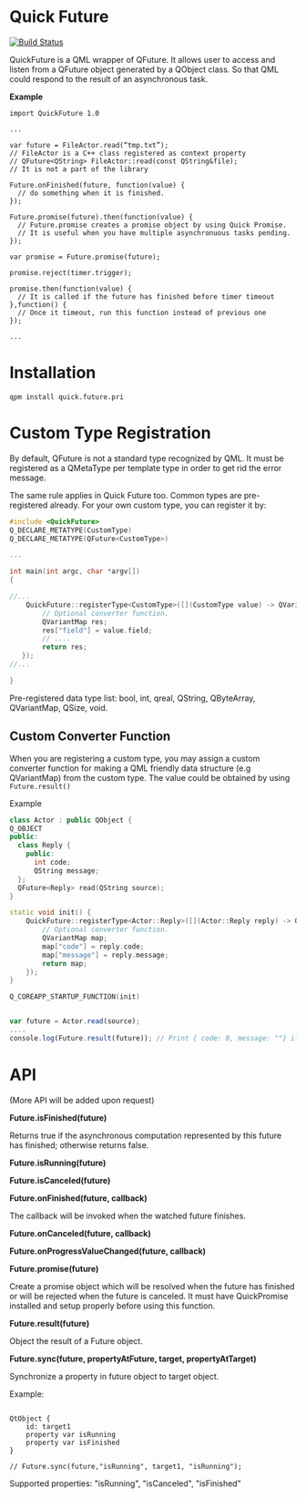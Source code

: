 Quick Future
============
[![Build Status](https://travis-ci.org/benlau/quickfuture.svg?branch=master)](https://travis-ci.org/benlau/quickfuture)

QuickFuture is a QML wrapper of QFuture. It allows user to access and listen from a QFuture object generated by a QObject class. So that QML could respond to the result of an asynchronous task.

**Example**

```
import QuickFuture 1.0

...

var future = FileActor.read(“tmp.txt”);
// FileActor is a C++ class registered as context property
// QFuture<QString> FileActor::read(const QString&file);
// It is not a part of the library

Future.onFinished(future, function(value) {
  // do something when it is finished.
});

Future.promise(future).then(function(value) {
  // Future.promise creates a promise object by using Quick Promise.
  // It is useful when you have multiple asynchronuous tasks pending.
});

var promise = Future.promise(future);

promise.reject(timer.trigger);

promise.then(function(value) {
  // It is called if the future has finished before timer timeout
},function() {
  // Once it timeout, run this function instead of previous one
});

...

```

Installation
============

    qpm install quick.future.pri


Custom Type Registration
========================

By default, QFuture<T> is not a standard type recognized by QML.
It must be registered as a QMetaType per template type in order to get rid the error message.

The same rule applies in Quick Future too.
Common types are pre-registered already.
For your own custom type, you can register it by:

```c++
#include <QuickFuture>
Q_DECLARE_METATYPE(CustomType)
Q_DECLARE_METATYPE(QFuture<CustomType>)

...

int main(int argc, char *argv[])
{

//...
    QuickFuture::registerType<CustomType>([](CustomType value) -> QVariant {
        // Optional converter function.
        QVariantMap res;
        res["field"] = value.field;
        // ....
        return res;
   });
//...

}
```

Pre-registered data type list: bool, int, qreal, QString, QByteArray, QVariantMap, QSize, void.

Custom Converter Function
-------------------------

When you are registering a custom type, you may assign a custom converter function for making a QML friendly data structure (e.g QVariantMap) from the custom type. The value could be obtained by using `Future.result()`

Example

```c++
class Actor : public QObject {
Q_OBJECT
public:
  class Reply {
    public:
      int code;
      QString message;
  };
  QFuture<Reply> read(QString source);
}

static void init() {
    QuickFuture::registerType<Actor::Reply>([](Actor::Reply reply) -> QVariant {
        // Optional converter function.
        QVariantMap map;
        map["code"] = reply.code;
        map["message"] = reply.message;
        return map;
    });
}

Q_COREAPP_STARTUP_FUNCTION(init)
```

```QML

var future = Actor.read(source);
....
console.log(Future.result(future)); // Print { code: 0, message: ""} if the reply is empty
```


API
===

(More API will be added upon request)

**Future.isFinished(future)**

Returns true if the asynchronous computation represented by this future has finished; otherwise returns false.

**Future.isRunning(future)**

**Future.isCanceled(future)**

**Future.onFinished(future, callback)**

The callback will be invoked when the watched future finishes.

**Future.onCanceled(future, callback)**

**Future.onProgressValueChanged(future, callback)**

**Future.promise(future)**

Create a promise object which will be resolved when the future has finished or will be rejected when the future is canceled. It must have QuickPromise installed and setup properly before using this function.

**Future.result(future)**

Object the result of a Future object.

**Future.sync(future, propertyAtFuture, target, propertyAtTarget)**

Synchronize a property in future object to target object.

Example:
```

QtObject {
    id: target1
    property var isRunning
    property var isFinished
}

// Future.sync(future,"isRunning", target1, "isRunning");
```

Supported properties: "isRunning", "isCanceled", "isFinished"

